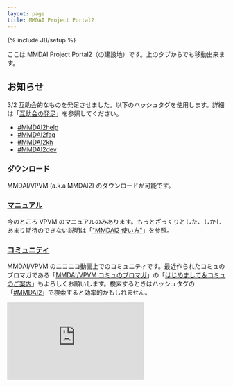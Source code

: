 ```yaml
---
layout: page
title: MMDAI Project Portal2
---
```

{% include JB/setup %}

ここは MMDAI Project Portal2（の建設地）です。上のタブからでも移動出来ます。

## お知らせ

3/2 互助会的なものを発足させました。以下のハッシュタグを使用します。詳細は「[互助会の発足](http://ch.nicovideo.jp/MMDAI/blomaga/ar140129)」を参照してください。

 * [#MMDAI2help](https://twitter.com/search?q=%23MMDAI2help)
 * [#MMDAI2faq](https://twitter.com/search?q=%23MMDAI2qa)
 * [#MMDAI2kh](https://twitter.com/search?q=%23MMDAI2kh)
 * [#MMDAI2dev](https://twitter.com/search?q=%23MMDAI2dev)

### [ダウンロード](download.html)

MMDAI/VPVM (a.k.a MMDAI2) のダウンロードが可能です。

### [マニュアル](manual/VPVM/)

今のところ VPVM のマニュアルのみあります。もっとざっくりとした、しかしあまり期待のできない説明は「["MMDAI2 使い方"](http://ch.nicovideo.jp/MMDAI/blomaga/ar37961)」を参照。

### [コミュニティ](http://com.nicovideo.jp/community/co1393234)

MMDAI/VPVM のニコニコ動画上でのコミュニティです。最近作られたコミュのブロマガである「[MMDAI/VPVM コミュのブロマガ](http://ch.nicovideo.jp/MMDAI/)」の「[はじめまして＆コミュのご案内](http://ch.nicovideo.jp/MMDAI/blomaga/ar31371)」もよろしくお願いします。検索するときはハッシュタグの「[#MMDAI2](https://www.google.com/search?q=%23MMDAI2)」で検索すると効率的かもしれません。

<iframe width="312" height="176" src="http://ext.nicovideo.jp/thumb_community/co1393234" scrolling="no" style="border:solid 1px #CCC;" frameborder="0"><a href="http://com.nicovideo.jp/community/co1393234">【ニコニコ動画】MMDAI/MMDAI2 のコミュ(仮)</a></iframe>
